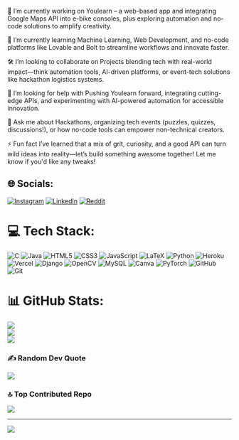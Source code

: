 🚀 I’m currently working on
Youlearn – a web-based app and integrating Google Maps API into e-bike consoles, plus exploring automation and no-code solutions to amplify creativity.

🌱 I’m currently learning
Machine Learning, Web Development, and no-code platforms like Lovable and Bolt to streamline workflows and innovate faster.

🛠️ I’m looking to collaborate on
Projects blending tech with real-world impact—think automation tools, AI-driven platforms, or event-tech solutions like hackathon logistics systems.

🤝 I’m looking for help with
Pushing Youlearn forward, integrating cutting-edge APIs, and experimenting with AI-powered automation for accessible innovation.

💬 Ask me about
Hackathons, organizing tech events (puzzles, quizzes, discussions!), or how no-code tools can empower non-technical creators.

⚡ Fun fact
I’ve learned that a mix of grit, curiosity, and a good API can turn wild ideas into reality—let’s build something awesome together!
Let me know if you'd like any tweaks!


## 🌐 Socials:
[![Instagram](https://img.shields.io/badge/Instagram-%23E4405F.svg?logo=Instagram&logoColor=white)](https://instagram.com/remain_vignesh) [![LinkedIn](https://img.shields.io/badge/LinkedIn-%230077B5.svg?logo=linkedin&logoColor=white)](https://linkedin.com/in/vignesh-kamsala) [![Reddit](https://img.shields.io/badge/Reddit-%23FF4500.svg?logo=Reddit&logoColor=white)](https://reddit.com/user/Vignesh_Ka) 

# 💻 Tech Stack:
![C](https://img.shields.io/badge/c-%2300599C.svg?style=for-the-badge&logo=c&logoColor=white) ![Java](https://img.shields.io/badge/java-%23ED8B00.svg?style=for-the-badge&logo=openjdk&logoColor=white) ![HTML5](https://img.shields.io/badge/html5-%23E34F26.svg?style=for-the-badge&logo=html5&logoColor=white) ![CSS3](https://img.shields.io/badge/css3-%231572B6.svg?style=for-the-badge&logo=css3&logoColor=white) ![JavaScript](https://img.shields.io/badge/javascript-%23323330.svg?style=for-the-badge&logo=javascript&logoColor=%23F7DF1E) ![LaTeX](https://img.shields.io/badge/latex-%23008080.svg?style=for-the-badge&logo=latex&logoColor=white) ![Python](https://img.shields.io/badge/python-3670A0?style=for-the-badge&logo=python&logoColor=ffdd54) ![Heroku](https://img.shields.io/badge/heroku-%23430098.svg?style=for-the-badge&logo=heroku&logoColor=white) ![Vercel](https://img.shields.io/badge/vercel-%23000000.svg?style=for-the-badge&logo=vercel&logoColor=white) ![Django](https://img.shields.io/badge/django-%23092E20.svg?style=for-the-badge&logo=django&logoColor=white) ![OpenCV](https://img.shields.io/badge/opencv-%23white.svg?style=for-the-badge&logo=opencv&logoColor=white) ![MySQL](https://img.shields.io/badge/mysql-4479A1.svg?style=for-the-badge&logo=mysql&logoColor=white) ![Canva](https://img.shields.io/badge/Canva-%2300C4CC.svg?style=for-the-badge&logo=Canva&logoColor=white) ![PyTorch](https://img.shields.io/badge/PyTorch-%23EE4C2C.svg?style=for-the-badge&logo=PyTorch&logoColor=white) ![GitHub](https://img.shields.io/badge/github-%23121011.svg?style=for-the-badge&logo=github&logoColor=white) ![Git](https://img.shields.io/badge/git-%23F05033.svg?style=for-the-badge&logo=git&logoColor=white)
# 📊 GitHub Stats:
![](https://github-readme-stats.vercel.app/api?username=Vignesh-Kamsala&theme=dark&hide_border=false&include_all_commits=true&count_private=false)<br/>
![](https://github-readme-streak-stats.herokuapp.com/?user=Vignesh-Kamsala&theme=dark&hide_border=false)<br/>
![](https://github-readme-stats.vercel.app/api/top-langs/?username=Vignesh-Kamsala&theme=dark&hide_border=false&include_all_commits=true&count_private=false&layout=compact)

### ✍️ Random Dev Quote
![](https://quotes-github-readme.vercel.app/api?type=horizontal&theme=radical)

### 🔝 Top Contributed Repo
![](https://github-contributor-stats.vercel.app/api?username=Vignesh-Kamsala&limit=5&theme=dark&combine_all_yearly_contributions=true)

---
[![](https://visitcount.itsvg.in/api?id=Vignesh-Kamsala&icon=0&color=0)](https://visitcount.itsvg.in)

<!-- Proudly created with GPRM ( https://gprm.itsvg.in ) -->
